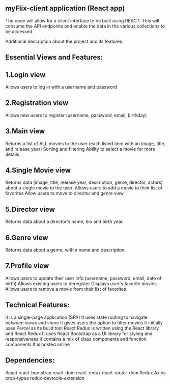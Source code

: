## myFlix-client application (React app)
The code will allow for a client interface to be built using REACT. This will consume the API endpoints  and enable the data in the various collections to be accessed.

Additional description about the project and its features.

## Essential Views and Features:
 ## 1.Login view

Allows users to log in with a username and password

## 2.Registration view

Allows new users to register (username, password, email, birthday)

## 3.Main view

Returns a list of ALL movies to the user (each listed item with an image, title, and release year)
Sorting and filtering
Ability to select a movie for more details

## 4.Single Movie view

Returns data (image, title, release year, description, genre, director, actors) about a single movie to the user.
Allows users to add a movie to their list of favorites
Allow users to move to director and genre view

## 5.Director view

Returns data about a director's name, bio and birth year.

## 6.Genre view

Returns data about a genre, with a name and description.

## 7.Profile view

Allows users to update their user info (username, password, email, date of birth)
Allows existing users to deregister
Displays user's favorite movies
Allows users to remove a movie from their list of favorites

## Technical Features:
It is a single-page application (SPA)
It uses state routing to navigate between views and share
It gives users the option to filter movies
It initially uses Parcel as its build tool
React Redux is written using the React library and React Redux
It uses React Bootstrap as a UI library for styling and responsiveness
It contains a mix of class components and function components
It is hosted online

## Dependencies:

React
react-bootstrap
react-dom
react-redux
react-router-dom
Redux
Axios
prop-types
redux-devtools-extension